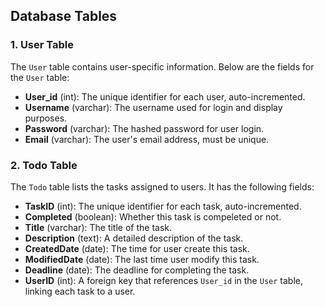 ## Database Tables

### 1. User Table

The `User` table contains user-specific information. Below are the fields for the `User` table:

- **User_id** (int): The unique identifier for each user, auto-incremented.
- **Username** (varchar): The username used for login and display purposes.
- **Password** (varchar): The hashed password for user login.
- **Email** (varchar): The user's email address, must be unique.

### 2. Todo Table

The `Todo` table lists the tasks assigned to users. It has the following fields:

- **TaskID** (int): The unique identifier for each task, auto-incremented.
- **Completed** (boolean): Whether this task is compeleted or not.
- **Title** (varchar): The title of the task.
- **Description** (text): A detailed description of the task.
- **CreatedDate** (date): The time for user create this task.
- **ModifiedDate** (date): The last time user modify this task.
- **Deadline** (date): The deadline for completing the task.
- **UserID** (int): A foreign key that references `User_id` in the `User` table, linking each task to a user.
